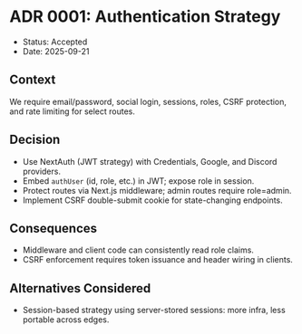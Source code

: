 # ADR 0001: Authentication Strategy

- Status: Accepted
- Date: 2025-09-21

## Context

We require email/password, social login, sessions, roles, CSRF protection, and rate limiting for select routes.

## Decision

- Use NextAuth (JWT strategy) with Credentials, Google, and Discord providers.
- Embed `authUser` (id, role, etc.) in JWT; expose role in session.
- Protect routes via Next.js middleware; admin routes require role=admin.
- Implement CSRF double-submit cookie for state-changing endpoints.

## Consequences

- Middleware and client code can consistently read role claims.
- CSRF enforcement requires token issuance and header wiring in clients.

## Alternatives Considered

- Session-based strategy using server-stored sessions: more infra, less portable across edges.
